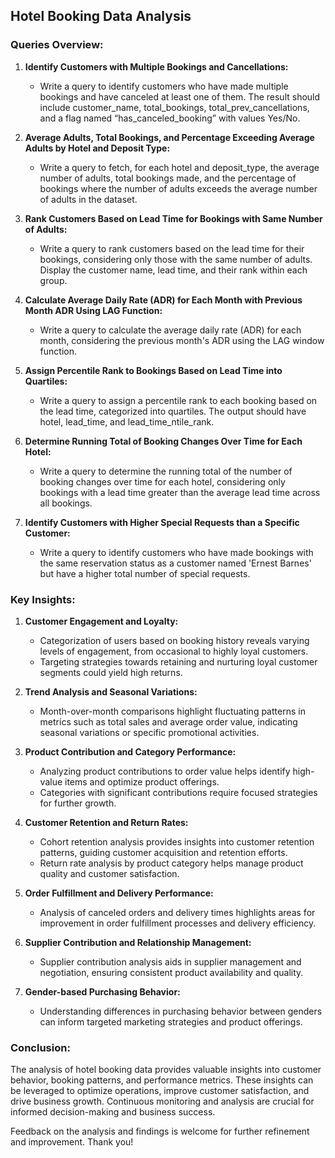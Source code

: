 ## Hotel Booking Data Analysis

### Queries Overview:
1. **Identify Customers with Multiple Bookings and Cancellations:**
   - Write a query to identify customers who have made multiple bookings and have canceled at least one of them. The result should include customer_name, total_bookings, total_prev_cancellations, and a flag named “has_canceled_booking” with values Yes/No.

2. **Average Adults, Total Bookings, and Percentage Exceeding Average Adults by Hotel and Deposit Type:**
   - Write a query to fetch, for each hotel and deposit_type, the average number of adults, total bookings made, and the percentage of bookings where the number of adults exceeds the average number of adults in the dataset.

3. **Rank Customers Based on Lead Time for Bookings with Same Number of Adults:**
   - Write a query to rank customers based on the lead time for their bookings, considering only those with the same number of adults. Display the customer name, lead time, and their rank within each group.

4. **Calculate Average Daily Rate (ADR) for Each Month with Previous Month ADR Using LAG Function:**
   - Write a query to calculate the average daily rate (ADR) for each month, considering the previous month's ADR using the LAG window function.

5. **Assign Percentile Rank to Bookings Based on Lead Time into Quartiles:**
   - Write a query to assign a percentile rank to each booking based on the lead time, categorized into quartiles. The output should have hotel, lead_time, and lead_time_ntile_rank.

6. **Determine Running Total of Booking Changes Over Time for Each Hotel:**
   - Write a query to determine the running total of the number of booking changes over time for each hotel, considering only bookings with a lead time greater than the average lead time across all bookings.

7. **Identify Customers with Higher Special Requests than a Specific Customer:**
   - Write a query to identify customers who have made bookings with the same reservation status as a customer named 'Ernest Barnes' but have a higher total number of special requests.

### Key Insights:
1. **Customer Engagement and Loyalty:**
   - Categorization of users based on booking history reveals varying levels of engagement, from occasional to highly loyal customers.
   - Targeting strategies towards retaining and nurturing loyal customer segments could yield high returns.

2. **Trend Analysis and Seasonal Variations:**
   - Month-over-month comparisons highlight fluctuating patterns in metrics such as total sales and average order value, indicating seasonal variations or specific promotional activities.

3. **Product Contribution and Category Performance:**
   - Analyzing product contributions to order value helps identify high-value items and optimize product offerings.
   - Categories with significant contributions require focused strategies for further growth.

4. **Customer Retention and Return Rates:**
   - Cohort retention analysis provides insights into customer retention patterns, guiding customer acquisition and retention efforts.
   - Return rate analysis by product category helps manage product quality and customer satisfaction.

5. **Order Fulfillment and Delivery Performance:**
   - Analysis of canceled orders and delivery times highlights areas for improvement in order fulfillment processes and delivery efficiency.

6. **Supplier Contribution and Relationship Management:**
   - Supplier contribution analysis aids in supplier management and negotiation, ensuring consistent product availability and quality.

7. **Gender-based Purchasing Behavior:**
   - Understanding differences in purchasing behavior between genders can inform targeted marketing strategies and product offerings.

### Conclusion:
The analysis of hotel booking data provides valuable insights into customer behavior, booking patterns, and performance metrics. These insights can be leveraged to optimize operations, improve customer satisfaction, and drive business growth. Continuous monitoring and analysis are crucial for informed decision-making and business success.

Feedback on the analysis and findings is welcome for further refinement and improvement. Thank you!

